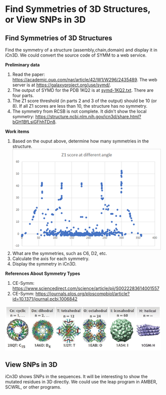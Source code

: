 # Find Symmetries of 3D Structures, or View SNPs in 3D

## Find Symmetries of 3D Structures
Find the symmetry of a structure (assembly,chain,domain) and display it in iCn3D. We could convert the source code of SYMM to a web service.

<b>Preliminary data</b>
1. Read the paper: https://academic.oup.com/nar/article/42/W1/W296/2435489. The web server is at https://galaxyproject.org/use/symd/.
2. The output of SYMD for the PDB 1KQ2 is at [symd-1KQ2.txt](https://github.com/STRIDES-Codes/Find-Symmetries-of-3D-Structures/blob/main/symd-1KQ2.txt). There are four parts. 
3. The Z1 score threshold (in parts 2 and 3 of the output) should be 10 (or 8). If all Z1 scores are less than 10, the structure has no symmetry.
4. The symmetry from RCSB is not complete. It didn't show the local symmetry: https://structure.ncbi.nlm.nih.gov/icn3d/share.html?bGH1BfLsiGFhhTDn8.

<b>Work items</b>
1. Based on the ouput above, determine how many symmetries in the structure.
![Z1 scores](https://github.com/STRIDES-Codes/Find-Symmetries-of-3D-Structures/blob/main/z1score_angle.png?raw=true)
2. What are the symmetries, such as C6, D2, etc.
3. Calculate the axis for each symmetry.
4. Display the symmetry in iCn3D.

<b>References About Symmetry Types</b>
1. CE-Symm: https://www.sciencedirect.com/science/article/pii/S0022283614001557
2. CE-Symm: https://journals.plos.org/ploscompbiol/article?id=10.1371/journal.pcbi.1006842

![Symmetry Types](https://github.com/STRIDES-Codes/Find-Symmetries-of-3D-Structures/blob/main/symmetriescategory-horizontal.jpg?raw=true)

## View SNPs in 3D
iCn3D shows SNPs in the sequences. It will be interesting to show the mutated residues in 3D directly. We could use the leap program in AMBER, SCWRL, or other programs.


